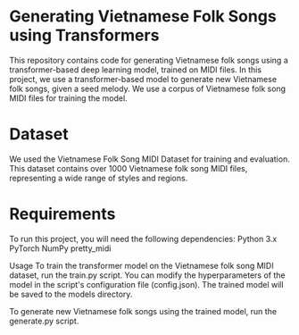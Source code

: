 # Generating Vietnamese Folk Songs using Transformers
This repository contains code for generating Vietnamese folk songs using a transformer-based deep learning model, trained on MIDI files.
In this project, we use a transformer-based model to generate new Vietnamese folk songs, given a seed melody. We use a corpus of Vietnamese folk song MIDI files for training the model.

# Dataset
We used the Vietnamese Folk Song MIDI Dataset for training and evaluation. This dataset contains over 1000 Vietnamese folk song MIDI files, representing a wide range of styles and regions.

# Requirements
To run this project, you will need the following dependencies:
Python 3.x
PyTorch
NumPy
pretty_midi

Usage
To train the transformer model on the Vietnamese folk song MIDI dataset, run the train.py script. You can modify the hyperparameters of the model in the script's configuration file (config.json). The trained model will be saved to the models directory.

To generate new Vietnamese folk songs using the trained model, run the generate.py script.
